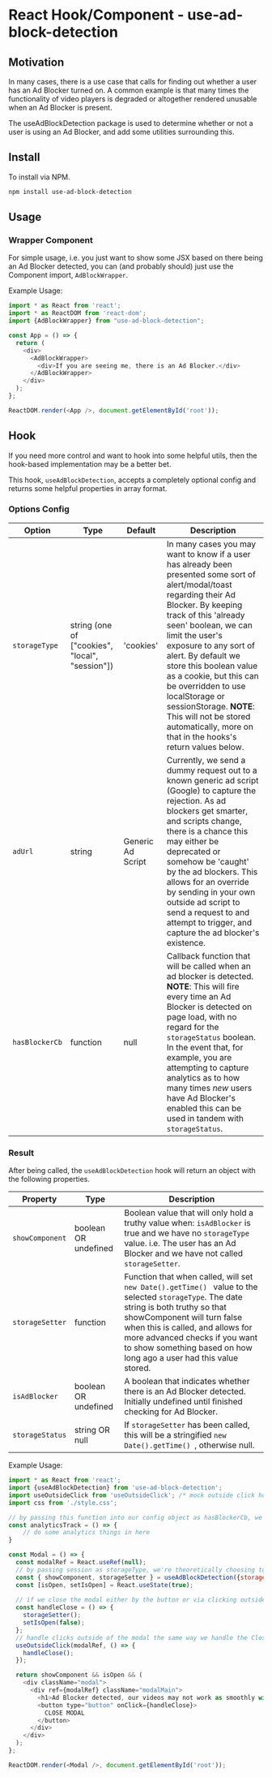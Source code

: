 # React Hook/Component - use-ad-block-detection

## Motivation

In many cases, there is a use case that calls for finding out whether a user has an Ad Blocker turned on.  A common example is that many times the functionality of video players is degraded or altogether rendered unusable when an Ad Blocker is present.

The useAdBlockDetection package is used to determine whether or not a user is using an Ad Blocker, and add some utilities surrounding this.
## Install
To install via NPM.
```bash
npm install use-ad-block-detection
```
## Usage
### Wrapper Component
For simple usage, i.e. you just want to show some JSX based on there being an Ad Blocker detected, you can (and probably should) just use the Component import, `AdBlockWrapper`.

Example Usage:

```javascript
import * as React from 'react';
import * as ReactDOM from 'react-dom';
import {AdBlockWrapper} from "use-ad-block-detection";

const App = () => {
  return (
    <div>
      <AdBlockWrapper>
        <div>If you are seeing me, there is an Ad Blocker.</div>
      </AdBlockWrapper>
    </div>
  );
};

ReactDOM.render(<App />, document.getElementById('root'));
```
## Hook

If you need more control and want to hook into some helpful utils, then the hook-based implementation may be a better bet.

This hook, ```useAdBlockDetection```, accepts a completely optional config and returns some helpful properties in array format.
### Options Config

Option | Type | Default | Description
------------ | ------------- | ------------- | -------------
```storageType``` | string (one of ["cookies", "local", "session"]) | 'cookies' | In many cases you may want to know if a user has already been presented some sort of alert/modal/toast regarding their Ad Blocker.  By keeping track of this 'already seen' boolean, we can limit the user's exposure to any sort of alert.  By default we store this boolean value as a cookie, but this can be overridden to use localStorage or sessionStorage.  **NOTE**: This will not be stored automatically, more on that in the hooks's return values below.
```adUrl``` | string | Generic Ad Script | Currently, we send a dummy request out to a known generic ad script (Google) to capture the rejection.  As ad blockers get smarter, and scripts change, there is a chance this may either be deprecated or somehow be 'caught' by the ad blockers.  This allows for an override by sending in your own outside ad script to send a request to and attempt to trigger, and capture the ad blocker's existence.  
```hasBlockerCb``` | function | null | Callback function that will be called when an ad blocker is detected.  **NOTE**: This will fire every time an Ad Blocker is detected on page load, with no regard for the ```storageStatus``` boolean.  In the event that, for example, you are attempting to capture analytics as to how many times *new* users have Ad Blocker's enabled this can be used in tandem with ```storageStatus```.

### Result

After being called, the ```useAdBlockDetection``` hook will return an object with the following properties.

Property | Type | Description
------------ | ------------- | ------------- 
```showComponent``` | boolean OR undefined | Boolean value that will only hold a truthy value when: ```isAdBlocker``` is true  and we have no ```storageType``` value. i.e. The user has an Ad Blocker and we have not called ```storageSetter```.
```storageSetter``` | function | Function that when called, will set  ```new Date().getTime() ``` value to the selected ```storageType```.  The date string is both truthy so that showComponent will turn false when this is called, and allows for more advanced checks if you want to show something based on how long ago a user had this value stored.
```isAdBlocker``` | boolean OR undefined | A boolean that indicates whether there is an Ad Blocker detected.  Initially undefined until finished checking for Ad Blocker.
```storageStatus``` | string OR null |  If ```storageSetter``` has been called, this will be a stringified ```new Date().getTime() ```, otherwise null.

Example Usage:

```javascript
import * as React from 'react';
import {useAdBlockDetection} from 'use-ad-block-detection';
import useOutsideClick from 'useOutsideClick'; /* mock outside click hook */
import css from './style.css';

// by passing this function into our config object as hasBlockerCb, we call this each time that the useAdBlockDetection hook sees an Ad Blocker and fire off our analytics capturing in the process
const analyticsTrack = () => {
    // do some analytics things in here
}

const Modal = () => {
  const modalRef = React.useRef(null);
  // by passing session as storageType, we're theoretically choosing to show this modal every time the user closes this browser tab and re-opens the url in that browser - using 'local' or the default 'cookies' would have a longer term effect on when to show.
  const { showComponent, storageSetter } = useAdBlockDetection({storageType: 'session', hasBlockerCb: analyticsTrack});
  const [isOpen, setIsOpen] = React.useState(true);
  
  // if we close the modal either by the button or via clicking outside, track that we have shown our user that the site may not run as smoothly with an Ad Blocker so we do not show them it again.
  const handleClose = () => {
    storageSetter();
    setIsOpen(false);
  };
  // handle clicks outside of the modal the same way we handle the Close Modal button
  useOutsideClick(modalRef, () => {
    handleClose();
  });

  return showComponent && isOpen && (
    <div className="modal">
      <div ref={modalRef} className="modalMain">
        <h1>Ad Blocker detected, our videos may not work as smoothly with this enabled.</h1>
        <button type="button" onClick={handleClose}>
          CLOSE MODAL
        </button>
      </div>
    </div>
  );
};

ReactDOM.render(<Modal />, document.getElementById('root'));

```



